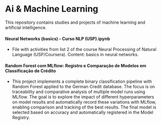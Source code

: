 # Ai & Machine Learning

This repository contains studies and projects of machine learning and artificial intelligence.

#### Neural Networks (basics) - Curso NLP (USP).ipynb
- File with activities from list 2 of the course Neural Processing of Natural Language (USP/Coursera). Content: basics in neural networks.

#### Random Forest com MLflow: Registro e Comparação de Modelos em Classificação de Crédito
- This project implements a complete binary classification pipeline with Random Forest applied to the German Credit database. The focus is on traceability and comparative analysis of multiple model runs using MLflow. The goal is to explore the impact of different hyperparameters on model results and automatically record these variations with MLflow, enabling comparison and tracking of the best results. The final model is selected based on accuracy and automatically registered in the Model Registry.
